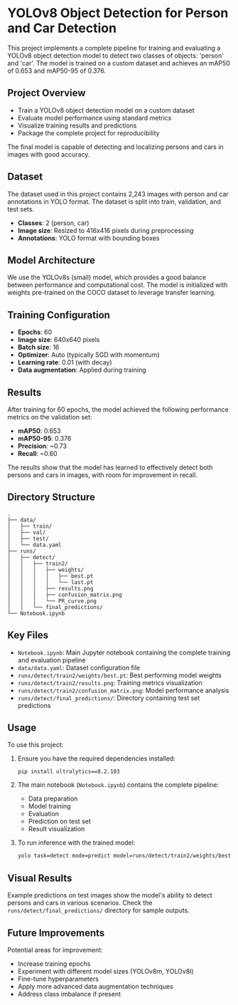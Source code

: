 # YOLOv8 Object Detection for Person and Car Detection

This project implements a complete pipeline for training and evaluating a YOLOv8 object detection model to detect two classes of objects: 'person' and 'car'. The model is trained on a custom dataset and achieves an mAP50 of 0.653 and mAP50-95 of 0.376.

## Project Overview

- Train a YOLOv8 object detection model on a custom dataset
- Evaluate model performance using standard metrics
- Visualize training results and predictions
- Package the complete project for reproducibility

The final model is capable of detecting and localizing persons and cars in images with good accuracy.

## Dataset

The dataset used in this project contains 2,243 images with person and car annotations in YOLO format. The dataset is split into train, validation, and test sets.

- **Classes**: 2 (person, car)
- **Image size**: Resized to 416x416 pixels during preprocessing
- **Annotations**: YOLO format with bounding boxes

## Model Architecture

We use the YOLOv8s (small) model, which provides a good balance between performance and computational cost. The model is initialized with weights pre-trained on the COCO dataset to leverage transfer learning.

## Training Configuration

- **Epochs**: 60
- **Image size**: 640x640 pixels
- **Batch size**: 16
- **Optimizer**: Auto (typically SGD with momentum)
- **Learning rate**: 0.01 (with decay)
- **Data augmentation**: Applied during training

## Results

After training for 60 epochs, the model achieved the following performance metrics on the validation set:

- **mAP50**: 0.653
- **mAP50-95**: 0.376
- **Precision**: ~0.73
- **Recall**: ~0.60

The results show that the model has learned to effectively detect both persons and cars in images, with room for improvement in recall.

## Directory Structure

```
.
├── data/
│   ├── train/
│   ├── val/
│   ├── test/
│   └── data.yaml
├── runs/
│   ├── detect/
│   │   ├── train2/
│   │   │   ├── weights/
│   │   │   │   ├── best.pt
│   │   │   │   └── last.pt
│   │   │   ├── results.png
│   │   │   ├── confusion_matrix.png
│   │   │   └── PR_curve.png
│   │   └── final_predictions/
└── Notebook.ipynb
```

## Key Files

- `Notebook.ipynb`: Main Jupyter notebook containing the complete training and evaluation pipeline
- `data/data.yaml`: Dataset configuration file
- `runs/detect/train2/weights/best.pt`: Best performing model weights
- `runs/detect/train2/results.png`: Training metrics visualization
- `runs/detect/train2/confusion_matrix.png`: Model performance analysis
- `runs/detect/final_predictions/`: Directory containing test set predictions

## Usage

To use this project:

1. Ensure you have the required dependencies installed:

   ```
   pip install ultralytics==8.2.103
   ```

2. The main notebook (`Notebook.ipynb`) contains the complete pipeline:

   - Data preparation
   - Model training
   - Evaluation
   - Prediction on test set
   - Result visualization

3. To run inference with the trained model:
   ```bash
   yolo task=detect mode=predict model=runs/detect/train2/weights/best.pt source=/path/to/your/images
   ```

## Visual Results

Example predictions on test images show the model's ability to detect persons and cars in various scenarios. Check the `runs/detect/final_predictions/` directory for sample outputs.

## Future Improvements

Potential areas for improvement:

- Increase training epochs
- Experiment with different model sizes (YOLOv8m, YOLOv8l)
- Fine-tune hyperparameters
- Apply more advanced data augmentation techniques
- Address class imbalance if present
